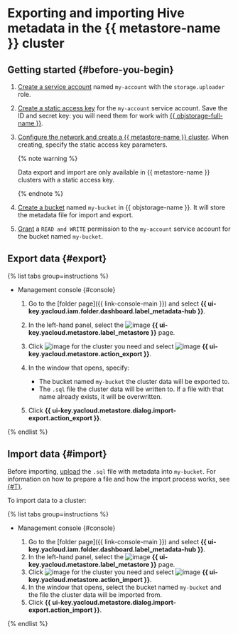 # Exporting and importing Hive metadata in the {{ metastore-name }} cluster

## Getting started {#before-you-begin}

1. [Create a service account](../../../iam/operations/sa/create.md) named `my-account` with the `storage.uploader` role.
1. [Create a static access key](../../../iam/operations/sa/create-access-key.md) for the `my-account` service account. Save the ID and secret key: you will need them for work with [{{ objstorage-full-name }}](../../../storage/index.yaml).
1. [Configure the network and create a {{ metastore-name }} cluster](cluster-create.md). When creating, specify the static access key parameters.

   {% note warning %}

   Data export and import are only available in {{ metastore-name }} clusters with a static access key.

   {% endnote %}

1. [Create a bucket](../../../storage/operations/buckets/create.md) named `my-bucket` in {{ objstorage-name }}. It will store the metadata file for import and export.
1. [Grant](../../../storage/operations/buckets/edit-acl.md) a `READ and WRITE` permission to the `my-account` service account for the bucket named `my-bucket`.

## Export data {#export}

{% list tabs group=instructions %}

- Management console {#console}

   1. Go to the [folder page]({{ link-console-main }}) and select **{{ ui-key.yacloud.iam.folder.dashboard.label_metadata-hub }}**.
   1. In the left-hand panel, select the ![image](../../../_assets/console-icons/database.svg) **{{ ui-key.yacloud.metastore.label_metastore }}** page.
   1. Click ![image](../../../_assets/console-icons/ellipsis.svg) for the cluster you need and select ![image](../../../_assets/console-icons/arrow-up-from-square.svg) **{{ ui-key.yacloud.metastore.action_export }}**.
   1. In the window that opens, specify:

      * The bucket named `my-bucket` the cluster data will be exported to.
      * The `.sql` file the cluster data will be written to. If a file with that name already exists, it will be overwritten.

   1. Click **{{ ui-key.yacloud.metastore.dialog.import-export.action_export }}**.

{% endlist %}

## Import data {#import}

Before importing, [upload](../../../storage/operations/objects/upload.md#simple) the `.sql` file with metadata into `my-bucket`. For information on how to prepare a file and how the import process works, see [{#T}](../../tutorials/metastore-import.md).

To import data to a cluster:

{% list tabs group=instructions %}

- Management console {#console}

   1. Go to the [folder page]({{ link-console-main }}) and select **{{ ui-key.yacloud.iam.folder.dashboard.label_metadata-hub }}**.
   1. In the left-hand panel, select the ![image](../../../_assets/console-icons/database.svg) **{{ ui-key.yacloud.metastore.label_metastore }}** page.
   1. Click ![image](../../../_assets/console-icons/ellipsis.svg) for the cluster you need and select ![image](../../../_assets/console-icons/arrow-down-to-square.svg) **{{ ui-key.yacloud.metastore.action_import }}**.
   1. In the window that opens, select the bucket named `my-bucket` and the file the cluster data will be imported from.
   1. Click **{{ ui-key.yacloud.metastore.dialog.import-export.action_import }}**.

{% endlist %}
